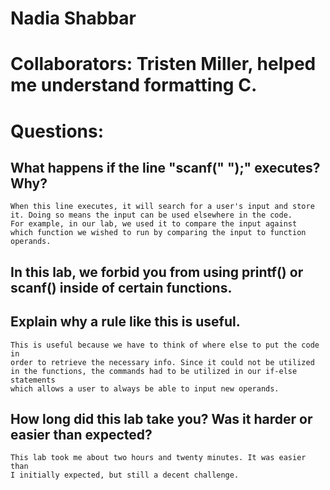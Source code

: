 # Nadia Shabbar #
# Collaborators: Tristen Miller, helped me understand formatting C. #


# Questions: #
## What happens if the line "scanf(" ");" executes? Why? #
	When this line executes, it will search for a user's input and store
	it. Doing so means the input can be used elsewhere in the code.
	For example, in our lab, we used it to compare the input against
	which function we wished to run by comparing the input to function
	operands.
	
## In this lab, we forbid you from using printf() or scanf() inside of certain functions. ##
## Explain why a rule like this is useful. ##
	This is useful because we have to think of where else to put the code in
	order to retrieve the necessary info. Since it could not be utilized
	in the functions, the commands had to be utilized in our if-else statements
	which allows a user to always be able to input new operands.

## How long did this lab take you? Was it harder or easier than expected? ##
	This lab took me about two hours and twenty minutes. It was easier than
	I initially expected, but still a decent challenge.
	